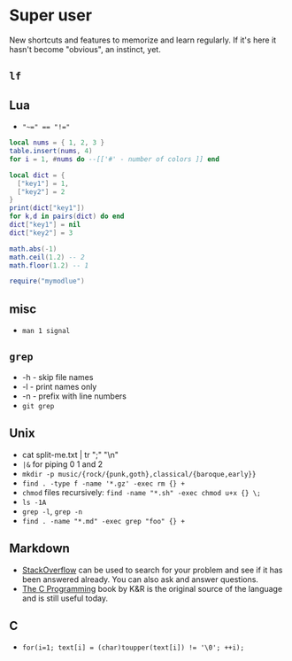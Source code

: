# Super user

New shortcuts and features to memorize and learn regularly. If it's here it
hasn't become "obvious", an instinct, yet.

## `lf`


## Lua

* `"~=" == "!="`

```lua
local nums = { 1, 2, 3 }
table.insert(nums, 4)
for i = 1, #nums do --[['#' - number of colors ]] end

local dict = {
  ["key1"] = 1,
  ["key2"] = 2
}
print(dict["key1"])
for k,d in pairs(dict) do end
dict["key1"] = nil
dict["key2"] = 3

math.abs(-1)
math.ceil(1.2) -- 2
math.floor(1.2) -- 1

require("mymodlue")
```

## misc

* `man 1 signal`

## `grep`

* -h - skip file names
* -l - print names only
* -n - prefix with line numbers
* `git grep`

## Unix

* cat split-me.txt | tr ";" "\n"
* `|&` for piping 0 1 and 2
* `mkdir -p music/{rock/{punk,goth},classical/{baroque,early}}`
* `find . -type f -name '*.gz' -exec rm {} + `
* `chmod` files recursively: `find -name "*.sh" -exec chmod u+x {} \;`
* `ls -1A`
* `grep -l`, `grep -n`
* `find . -name "*.md" -exec grep "foo" {} +`

## Markdown

- [StackOverflow][] can be used to search for your problem and see if it has been answered already. You can also
ask and answer questions.
- [The C Programming][K&R] book by K&R is the original source of the language and is still useful today.

[stackoverflow]: http://stackoverflow.com/questions/tagged/c
[K&R]: https://www.amazon.com/Programming-Language-2nd-Brian-Kernighan/dp/0131103628/


## C

* `for(i=1; text[i] = (char)toupper(text[i]) != '\0'; ++i);`
